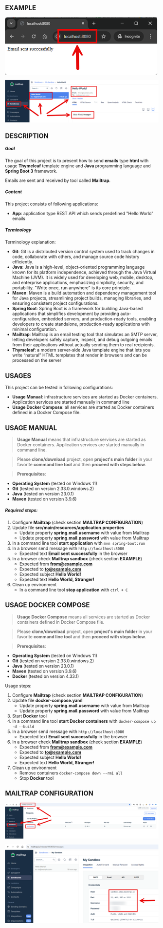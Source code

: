 EXAMPLE
-------

![My Image](readme-images/image-01.png)

![My Image](readme-images/image-02.png)


DESCRIPTION
-----------

##### Goal
The goal of this project is to present how to send **emails** type **html** with usage **Thymeleaf** template engine and 
**Java** programming language and **Spring Boot 3** framework. 

Emails are sent and received by tool called **Mailtrap**.

##### Content
This project consists of following applications:
* **App**: application type REST API which sends predefined "Hello World" emails

##### Terminology
Terminology explanation:
* **Git**: Git is a distributed version control system used to track changes in code, collaborate with others, and manage source code history efficiently.
* **Java**: Java is a high-level, object-oriented programming language known for its platform independence, achieved through the Java Virtual Machine (JVM). It is widely used for developing web, mobile, desktop, and enterprise applications, emphasizing simplicity, security, and portability. "Write once, run anywhere" is its core principle.
* **Maven**: Maven is a build automation and dependency management tool for Java projects, streamlining project builds, managing libraries, and ensuring consistent project configurations.
* **Spring Boot**: Spring Boot is a framework for building Java-based applications that simplifies development by providing auto-configuration, embedded servers, and production-ready tools, enabling developers to create standalone, production-ready applications with minimal configuration.
* **Mailtrap**: Mailtrap is an email testing tool that simulates an SMTP server, letting developers safely capture, inspect, and debug outgoing emails from their applications without actually sending them to real recipients.
* **Thymeleaf**: a modern server-side Java template engine that lets you write “natural” HTML templates that render in browsers and can be processed on the server

USAGES
------

This project can be tested in following configurations:
* **Usage Manual**: infrastructure services are started as Docker containers. Application services are started manually in command line
* **Usage Docker Compose**: all services are started as Docker containers defined in a Docker Compose file.


USAGE MANUAL
------------

> **Usage Manual** means that infrastructure services are started as Docker containers. Application services are started manually in command line.

> Please **clone/download** project, open **project's main folder** in your favorite **command line tool** and then **proceed with steps below**.

> **Prerequisites**:
* **Operating System** (tested on Windows 11)
* **Git** (tested on version 2.33.0.windows.2)
* **Java** (tested on version 23.0.1)
* **Maven** (tested on version 3.9.6)

##### Required steps:
1. Configure **Mailtrap** (check section **MAILTRAP CONFIGURATION**)
1. Update file **src/main/resources/application.properties**
    * Update property **spring.mail.username** with value from Mailtrap
    * Update property **spring.mail.password** with value from Mailtrap
1. In a command line tool **start application** with `mvn spring-boot:run`
1. In a browser send message with `http://localhost:8080`
    * Expected text **Email sent successfully** in the browser
1. In a browser check **Mailtrap sandbox** (check section **EXAMPLE**) 
    * Expected from **from@example.com**
    * Expected to **to@example.com**
    * Expected subject **Hello World!**
    * Expected text **Hello World, Stranger!**
1. Clean up environment
    * In a command line tool **stop application** with `ctrl + C`


USAGE DOCKER COMPOSE
--------------------

> **Usage Docker Compose** means all services are started as Docker containers defined in Docker Compose file.

> Please **clone/download** project, open **project's main folder** in your favorite **command line tool** and then **proceed with steps below**.

> **Prerequisites**:
* **Operating System** (tested on Windows 11)
* **Git** (tested on version 2.33.0.windows.2)
* **Java** (tested on version 23.0.1)
* **Maven** (tested on version 3.9.6)
* **Docker** (tested on version 4.33.1)

Usage steps:
1. Configure **Mailtrap** (check section **MAILTRAP CONFIGURATION**)
1. Update file **docker-compose.yaml**
   * Update property **spring.mail.username** with value from Mailtrap
   * Update property **spring.mail.password** with value from Mailtrap
1. Start **Docker** tool
1. In a command line tool **start Docker containers** with `docker-compose up -d --build`
1. In a browser send message with `http://localhost:8080`
   * Expected text **Email sent successfully** in the browser
1. In a browser check **Mailtrap sandbox** (check section **EXAMPLE**)
   * Expected from **from@example.com**
   * Expected to **to@example.com**
   * Expected subject **Hello World!**
   * Expected text **Hello World, Stranger!**
1. Clean up environment
    * Remove containers `docker-compose down --rmi all`
    * Stop **Docker** tool


MAILTRAP CONFIGURATION
---------------------

![My Image](readme-images/mailtrap-01.png)

![My Image](readme-images/mailtrap-02.png)